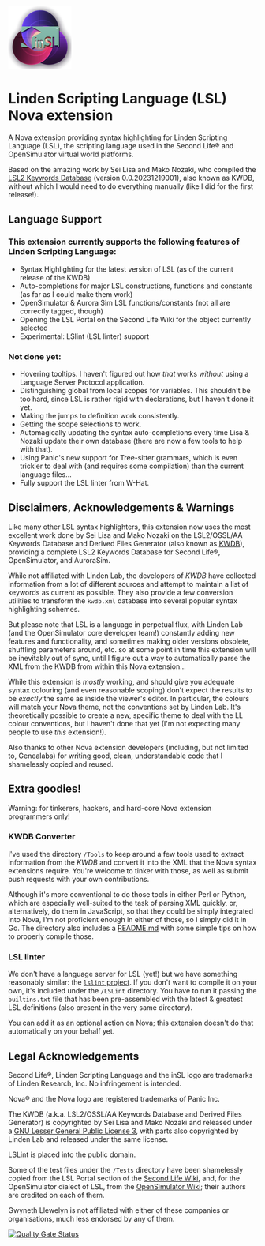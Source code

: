 ![LSL syntax highlighting for the Nova editor](https://github.com/GwynethLlewelyn/LSL.novaextension/blob/main/Images/extension/Nova-LSL-logo.png?raw=true)

# Linden Scripting Language (LSL) Nova extension

A Nova extension providing syntax highlighting for Linden Scripting Language (LSL), the scripting language used in the Second Life® and OpenSimulator virtual world platforms.

Based on the amazing work by Sei Lisa and Mako Nozaki, who compiled the [LSL2 Keywords Database](https://github.com/Sei-Lisa/kwdb) (version 0.0.20231219001), also known as KWDB, without which I would need to do everything manually (like I did for the first release!).

## Language Support

### This extension currently supports the following features of Linden Scripting Language:

-   Syntax Highlighting for the latest version of LSL (as of the current release of the KWDB)
-   Auto-completions for major LSL constructions, functions and constants (as far as I could make them work)
-   OpenSimulator & Aurora Sim LSL functions/constants (not all are correctly tagged, though)
- Opening the LSL Portal on the Second Life Wiki for the object currently selected
- Experimental: LSlint (LSL linter) support

### Not done yet:

-   Hovering tooltips. I haven't figured out how _that_ works _without_ using a Language Server Protocol application.
-   Distinguishing global from local scopes for variables. This shouldn't be too hard, since LSL is rather rigid with declarations, but I haven't done it yet.
-   Making the jumps to definition work consistently.
-   Getting the scope selections to work.
-   Automagically updating the syntax auto-completions every time Lisa & Nozaki update their own database (there are now a few tools to help with that).
-   Using Panic's new support for Tree-sitter grammars, which is even trickier to deal with (and requires some compilation) than the current language files...
- Fully support the LSL linter from W-Hat.

## Disclaimers, Acknowledgements & Warnings

Like many other LSL syntax highlighters, this extension now uses the most excellent work done by Sei Lisa and Mako Nozaki on the LSL2/OSSL/AA Keywords Database and Derived Files Generator (also known as [KWDB](https://github.com/Sei-Lisa/kwdb)), providing a complete LSL2 Keywords Database for Second Life®, OpenSimulator, and AuroraSim.

While not affiliated with Linden Lab, the developers of _KWDB_ have collected information from a lot of different sources and attempt to maintain a list of keywords as current as possible. They also provide a few conversion utilities to transform the `kwdb.xml` database into several popular syntax highlighting schemes.

But please note that LSL is a language in perpetual flux, with Linden Lab (and the OpenSimulator core developer team!) constantly adding new features and functionality, and sometimes making older versions obsolete, shuffling parameters around, etc. so at some point in time this extension will be inevitably out of sync, until I figure out a way to automatically parse the XML from the KWDB from within this Nova extension...

While this extension is _mostly_ working, and should give you adequate syntax colouring (and even reasonable scoping) don't expect the results to be _exactly_ the same as inside the viewer's editor. In particular, the colours will match your Nova theme, not the conventions set by Linden Lab. It's theoretically possible to create a new, specific theme to deal with the LL colour conventions, but I haven't done that yet (I'm not expecting many people to use _this_ extension!).

Also thanks to other Nova extension developers (including, but not limited to, Genealabs) for writing good, clean, understandable code that I shamelessly copied and reused.

## Extra goodies!

Warning: for tinkerers, hackers, and hard-core Nova extension programmers only!

### KWDB Converter

I've used the directory `/Tools` to keep around a few tools used to extract information from the _KWDB_ and convert it into the XML that the Nova syntax extensions require. You're welcome to tinker with those, as well as submit push requests with your own contributions.

Although it's more conventional to do those tools in either Perl or Python, which are especially well-suited to the task of parsing XML quickly, or, alternatively, do them in JavaScript, so that they could be simply integrated into Nova, I'm not proficient enough in either of those, so I simply did it in Go. The directory also includes a [README.md](Tools/README.md) with some simple tips on how to properly compile those.

### LSL linter

We don't have a language server for LSL (yet!) but we have something reasonably similar: the [`lslint` project](https://github.com/Makopo/lslint/). If you don't want to compile it on your own, it's included under the `/LSLint` directory. You have to run it passing the `builtins.txt` file that has been pre-assembled with the latest & greatest LSL definitions (also present in the very same directory).

You can add it as an optional action on Nova; this extension doesn't do that automatically on your behalf yet.

## Legal Acknowledgements

Second Life®, Linden Scripting Language and the inSL logo are trademarks of Linden Research, Inc. No infringement is intended.

Nova® and the Nova logo are registered trademarks of Panic Inc.

The KWDB (a.k.a. LSL2/OSSL/AA Keywords Database and Derived Files Generator) is copyrighted by Sei Lisa and Mako Nozaki and released under a [GNU Lesser General Public License 3](http://www.gnu.org/licenses/lgpl-3.0.html), with parts also copyrighted by Linden Lab and released under the same license.

LSLint is placed into the public domain.

Some of the test files under the `/Tests` directory have been shamelessly copied from the LSL Portal section of the [Second Life Wiki](http://wiki.secondlife.com/wiki/Category:LSL_Library), and, for the OpenSimulator dialect of LSL, from the [OpenSimulator Wiki](http://opensimulator.org/wiki/OSSL_Script_Library); their authors are credited on each of them.

Gwyneth Llewelyn is not affiliated with either of these companies or organisations, much less endorsed by any of them.

[![Quality Gate Status](https://sonarcloud.io/api/project_badges/measure?project=GwynethLlewelyn_LSL.novaextension&metric=alert_status)](https://sonarcloud.io/summary/new_code?id=GwynethLlewelyn_LSL.novaextension)
